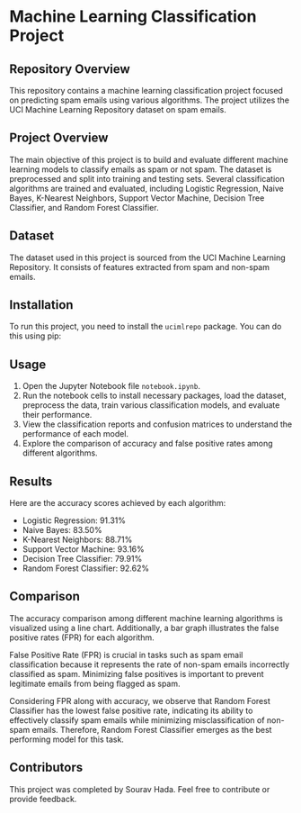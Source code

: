 # Machine Learning Classification Project

## Repository Overview

This repository contains a machine learning classification project focused on predicting spam emails using various algorithms. The project utilizes the UCI Machine Learning Repository dataset on spam emails.

## Project Overview

The main objective of this project is to build and evaluate different machine learning models to classify emails as spam or not spam. The dataset is preprocessed and split into training and testing sets. Several classification algorithms are trained and evaluated, including Logistic Regression, Naive Bayes, K-Nearest Neighbors, Support Vector Machine, Decision Tree Classifier, and Random Forest Classifier.

## Dataset

The dataset used in this project is sourced from the UCI Machine Learning Repository. It consists of features extracted from spam and non-spam emails.

## Installation

To run this project, you need to install the `ucimlrepo` package. You can do this using pip:


## Usage

1. Open the Jupyter Notebook file `notebook.ipynb`.
2. Run the notebook cells to install necessary packages, load the dataset, preprocess the data, train various classification models, and evaluate their performance.
3. View the classification reports and confusion matrices to understand the performance of each model.
4. Explore the comparison of accuracy and false positive rates among different algorithms.

## Results

Here are the accuracy scores achieved by each algorithm:

- Logistic Regression: 91.31%
- Naive Bayes: 83.50%
- K-Nearest Neighbors: 88.71%
- Support Vector Machine: 93.16%
- Decision Tree Classifier: 79.91%
- Random Forest Classifier: 92.62%

## Comparison

The accuracy comparison among different machine learning algorithms is visualized using a line chart. Additionally, a bar graph illustrates the false positive rates (FPR) for each algorithm.

False Positive Rate (FPR) is crucial in tasks such as spam email classification because it represents the rate of non-spam emails incorrectly classified as spam. Minimizing false positives is important to prevent legitimate emails from being flagged as spam.

Considering FPR along with accuracy, we observe that Random Forest Classifier has the lowest false positive rate, indicating its ability to effectively classify spam emails while minimizing misclassification of non-spam emails. Therefore, Random Forest Classifier emerges as the best performing model for this task.

## Contributors

This project was completed by Sourav Hada. Feel free to contribute or provide feedback.
